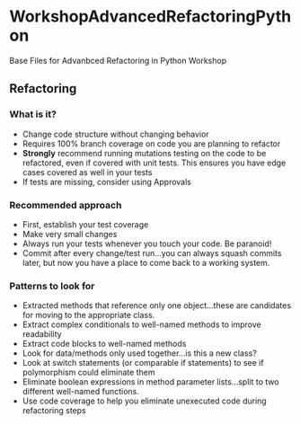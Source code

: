 # WorkshopAdvancedRefactoringPython

Base Files for Advanbced Refactoring in Python Workshop

## Refactoring
### What is it?
* Change code structure without changing behavior
* Requires 100% branch coverage on code you are planning to refactor
* **Strongly** recommend running mutations testing on the code to be refactored, even if covered with unit tests. This ensures you have edge cases covered as well in your tests
* If tests are missing, consider using Approvals
### Recommended approach
* First, establish your test coverage
* Make very small changes
* Always run your tests whenever you touch your code.  Be paranoid!
* Commit after every change/test run...you can always squash commits later, but now you have a place to come back to a working system.
### Patterns to look for
* Extracted methods that reference only one object...these are candidates for moving to the appropriate class.
* Extract complex conditionals to well-named methods to improve readability
* Extract code blocks to well-named methods
* Look for data/methods only used together...is this a new class?
* Look at switch statements (or comparable if statements) to see if polymorphism could eliminate them
* Eliminate boolean expressions in method parameter lists...split to two different well-named functions.
* Use code coverage to help you eliminate unexecuted code during refactoring steps

